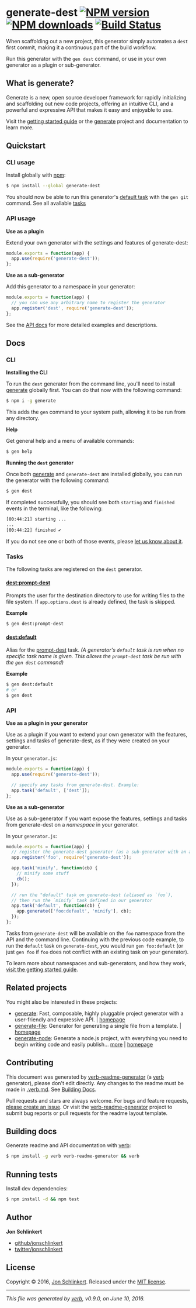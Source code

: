 # generate-dest [![NPM version](https://img.shields.io/npm/v/generate-dest.svg?style=flat)](https://www.npmjs.com/package/generate-dest) [![NPM downloads](https://img.shields.io/npm/dm/generate-dest.svg?style=flat)](https://npmjs.org/package/generate-dest) [![Build Status](https://img.shields.io/travis/generate/generate-dest.svg?style=flat)](https://travis-ci.org/generate/generate-dest)

When scaffolding out a new project, this generator simply automates a `dest` first commit, making it a continuous part of the build workflow.

Run this generator with the `gen dest` command, or use in your own generator as a plugin or sub-generator.

## What is generate?

Generate is a new, open source developer framework for rapidly initializing and scaffolding out new code projects, offering an intuitive CLI, and a powerful and expressive API that makes it easy and enjoyable to use.

Visit the [getting started guide](https://github.com/generate/getting-started) or the [generate](https://github.com/generate/generate) project and documentation to learn more.

## Quickstart

### CLI usage

Install globally with [npm](https://www.npmjs.com/):

```sh
$ npm install --global generate-dest
```

You should now be able to run this generator's [default task](#default) with the `gen git` command. See all avallable [tasks](#tasks)

### API usage

**Use as a plugin**

Extend your own generator with the settings and features of generate-dest:

```js
module.exports = function(app) {
  app.use(require('generate-dest'));
};
```

**Use as a sub-generator**

Add this generator to a namespace in your generator:

```js
module.exports = function(app) {
  // you can use any arbitrary name to register the generator
  app.register('dest', require('generate-dest'));
};
```

See the [API docs](#api) for more detailed examples and descriptions.

## Docs

### CLI

**Installing the CLI**

To run the `dest` generator from the command line, you'll need to install [generate](https://github.com/generate/generate) globally first. You can do that now with the following command:

```sh
$ npm i -g generate
```

This adds the `gen` command to your system path, allowing it to be run from any directory.

**Help**

Get general help and a menu of available commands:

```sh
$ gen help
```

**Running the `dest` generator**

Once both [generate](https://github.com/generate/generate) and `generate-dest` are installed globally, you can run the generator with the following command:

```sh
$ gen dest
```

If completed successfully, you should see both `starting` and `finished` events in the terminal, like the following:

```sh
[00:44:21] starting ...
...
[00:44:22] finished ✔
```

If you do not see one or both of those events, please [let us know about it](../../issues).

### Tasks

The following tasks are registered on the `dest` generator.

#### [dest:prompt-dest](generator.js#L27)

Prompts the user for the destination directory to use for writing files to the file system. If `app.options.dest` is already defined, the task is skipped.

**Example**

```sh
$ gen dest:prompt-dest
```

#### [dest:default](generator.js#L64)

Alias for the [prompt-dest](#destprompt-dest) task. _(A generator's `default` task is run when no specific task name is given. This allows the `prompt-dest` task be run with the `gen dest` command)_

**Example**

```sh
$ gen dest:default
# or
$ gen dest
```

### API

**Use as a plugin in your generator**

Use as a plugin if you want to extend your own generator with the features, settings and tasks of generate-dest, as if they were created on your generator.

In your `generator.js`:

```js
module.exports = function(app) {
  app.use(require('generate-dest'));

  // specify any tasks from generate-dest. Example:
  app.task('default', ['dest']);
};
```

**Use as a sub-generator**

Use as a sub-generator if you want expose the features, settings and tasks from generate-dest on a _namespace_ in your generator.

In your `generator.js`:

```js
module.exports = function(app) {
  // register the generate-dest generator (as a sub-generator with an arbitrary name)
  app.register('foo', require('generate-dest'));

  app.task('minify', function(cb) {
    // minify some stuff
    cb();
  });

  // run the "default" task on generate-dest (aliased as `foo`), 
  // then run the `minify` task defined in our generator
  app.task('default', function(cb) {
    app.generate(['foo:default', 'minify'], cb);
  });
};
```

Tasks from `generate-dest` will be available on the `foo` namespace from the API and the command line. Continuing with the previous code example, to run the `default` task on `generate-dest`, you would run `gen foo:default` (or just `gen foo` if `foo` does not conflict with an existing task on your generator).

To learn more about namespaces and sub-generators, and how they work, [visit the getting started guide](https://github.com/generate/getting-started).

## Related projects

You might also be interested in these projects:

* [generate](https://www.npmjs.com/package/generate): Fast, composable, highly pluggable project generator with a user-friendly and expressive API. | [homepage](https://github.com/generate/generate "Fast, composable, highly pluggable project generator with a user-friendly and expressive API.")
* [generate-file](https://www.npmjs.com/package/generate-file): Generator for generating a single file from a template. | [homepage](https://github.com/generate/generate-file "Generator for generating a single file from a template.")
* [generate-node](https://www.npmjs.com/package/generate-node): Generate a node.js project, with everything you need to begin writing code and easily publish… [more](https://github.com/generate/generate-node) | [homepage](https://github.com/generate/generate-node "Generate a node.js project, with everything you need to begin writing code and easily publish the project to npm.")

## Contributing

This document was generated by [verb-readme-generator](https://github.com/verbose/verb-readme-generator) (a [verb](https://github.com/verbose/verb) generator), please don't edit directly. Any changes to the readme must be made in [.verb.md](.verb.md). See [Building Docs](#building-docs).

Pull requests and stars are always welcome. For bugs and feature requests, [please create an issue](../../issues/new). Or visit the [verb-readme-generator](https://github.com/verbose/verb-readme-generator) project to submit bug reports or pull requests for the readme layout template.

## Building docs

Generate readme and API documentation with [verb](https://github.com/verbose/verb):

```sh
$ npm install -g verb verb-readme-generator && verb
```

## Running tests

Install dev dependencies:

```sh
$ npm install -d && npm test
```

## Author

**Jon Schlinkert**

* [github/jonschlinkert](https://github.com/jonschlinkert)
* [twitter/jonschlinkert](http://twitter.com/jonschlinkert)

## License

Copyright © 2016, [Jon Schlinkert](https://github.com/jonschlinkert).
Released under the [MIT license](https://github.com/generate/generate-dest/blob/master/LICENSE).

***

_This file was generated by [verb](https://github.com/verbose/verb), v0.9.0, on June 10, 2016._